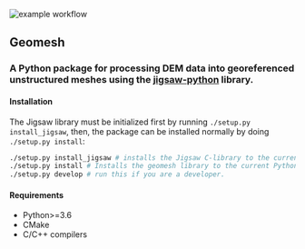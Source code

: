 ![example workflow](https://github.com/noaa-ocs-modeling/geomesh/actions/workflows/main.yml/badge.svg)

## Geomesh
### A Python package for processing DEM data into georeferenced unstructured meshes using the [jigsaw-python](https://github.com/dengwirda/jigsaw-python) library.

#### Installation
The Jigsaw library must be initialized first by running `./setup.py install_jigsaw`, then, the package can be installed normally by doing `./setup.py install`:

```bash
./setup.py install_jigsaw # installs the Jigsaw C-library to the current Python environment
./setup.py install # Installs the geomesh library to the current Python environment
./setup.py develop # run this if you are a developer.
```
#### Requirements
* Python>=3.6
* CMake 
* C/C++ compilers
